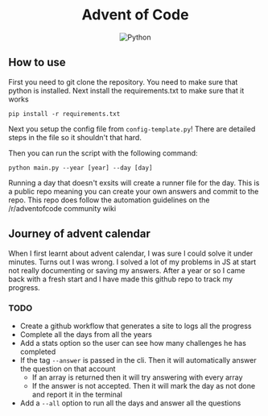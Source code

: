 <div align="center">

# Advent of Code

![Python](https://img.shields.io/badge/python-3776AB?logo=python&style=for-the-badge&logoColor=white)

</div>
 
## How to use

First you need to git clone the repository. You need to make sure that python is installed. Next install the requirements.txt to make sure that it works

`pip install -r requirements.txt`

Next you setup the config file from `config-template.py`! There are detailed steps in the file so it shouldn't that hard.

Then you can run the script with the following command:

`python main.py --year [year] --day [day]`

Running a day that doesn't exsits will create a runner file for the day. This is a public repo meaning you can create your own answers and commit to the repo. This repo does follow the automation guidelines on the /r/adventofcode community wiki

## Journey of advent calendar

When I first learnt about advent calendar, I was sure I could solve it under minutes. Turns out I was wrong. I solved a lot of my problems in JS at start not really documenting or saving my answers. After a year or so I came back with a fresh start and I have made this github repo to track my progress.

### TODO

- Create a github workflow that generates a site to logs all the progress
- Complete all the days from all the years
- Add a stats option so the user can see how many challenges he has completed
- If the tag `--answer` is passed in the cli. Then it will automatically answer the question on that account
  - If an array is returned then it will try answering with every array
  - If the answer is not accepted. Then it will mark the day as not done and report it in the terminal
- Add a `--all` option to run all the days and answer all the questions
